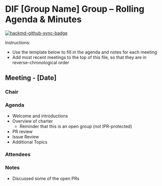 # DIF [Group Name] Group – Rolling Agenda & Minutes

[![hackmd-github-sync-badge](https://hackmd.io/XKdZ7iShTCCyMFX4I9RgOg/badge)](https://hackmd.io/XKdZ7iShTCCyMFX4I9RgOg)

Instructions:
- Use the template below to fill in the agenda and notes for each meeting
- Add most recent meetings to the top of this file, so that they are in reverse-chronological order


## Meeting - [Date]

### Chair

### Agenda

- Welcome and introductions
- Overview of charter
    - Reminder that this is an open group (not IPR-protected)
- PR review
- Issue Review
- Additional Topics

### Attendees

### Notes

* Discussed some of the open PRs
